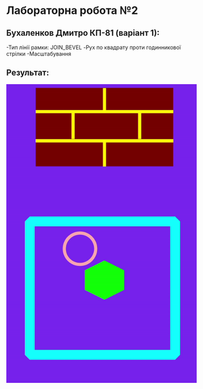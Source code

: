 # Лабораторна робота №2

## Бухаленков Дмитро КП-81 (варіант 1):
-Тип лінії рамки: JOIN_BEVEL
-Рух по квадрату проти годинникової стрілки
-Масштабування

## Результат:

![result gif](lab2-gif.gif)
